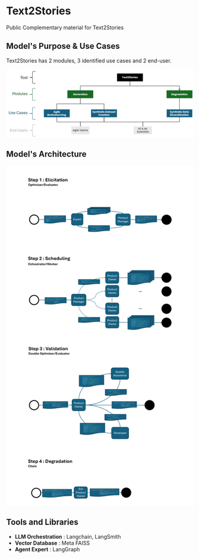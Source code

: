 # Text2Stories

Public Complementary material for Text2Stories

## Model's Purpose & Use Cases

Text2Stories has 2 modules, 3 identified use cases and 2 end-user.

![Text2Stories Purpose](images/purpose.png)

## Model's Architecture

![Text2Stories Architecture](images/Text2Stories.png)

## Tools and Libraries

- **LLM Orchestration** : Langchain, LangSmith
- **Vector Database** : Meta FAISS
- **Agent Expert** : LangGraph